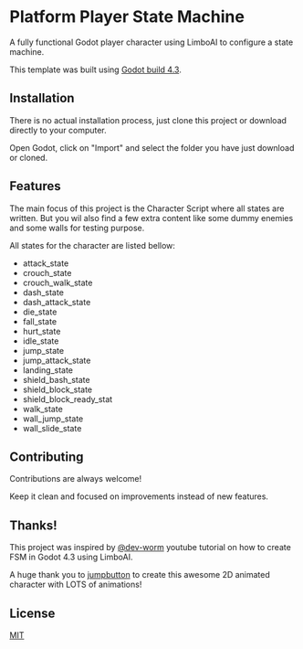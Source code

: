 
# Platform Player State Machine

A fully functional Godot player character using LimboAI to configure a state machine.

This template was built using [Godot build 4.3](https://godotengine.org/download).


## Installation



There is no actual installation process, just clone this project or download directly to your computer.

Open Godot, click on "Import" and select the folder you have just download or cloned.
## Features


The main focus of this project is the Character Script where all states are written. But you wil also find a few extra content like some dummy enemies and some walls for testing purpose.

All states for the character are listed bellow:

- attack_state
- crouch_state
- crouch_walk_state
- dash_state
- dash_attack_state
- die_state
- fall_state
- hurt_state
- idle_state
- jump_state
- jump_attack_state
- landing_state
- shield_bash_state
- shield_block_state
- shield_block_ready_stat
- walk_state
- wall_jump_state
- wall_slide_state


## Contributing

Contributions are always welcome!

Keep it clean and focused on improvements instead of new features.


## Thanks!

This project was inspired by [@dev-worm](https://www.youtube.com/watch?v=vZHzMO90IwQ) youtube tutorial on how to create FSM in Godot 4.3 using LimboAI.

A huge thank you to [jumpbutton](https://jumpbutton.itch.io/girlknightasset) to create this awesome 2D animated character with LOTS of animations!
## License

[MIT](https://choosealicense.com/licenses/mit/)

